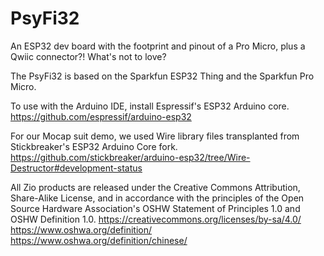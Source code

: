 # PsyFi32
An ESP32 dev board with the footprint and pinout of a Pro Micro, plus a Qwiic connector?! What's not to love?

The PsyFi32 is based on the Sparkfun ESP32 Thing and the Sparkfun Pro Micro.

To use with the Arduino IDE, install Espressif's ESP32 Arduino core. https://github.com/espressif/arduino-esp32

For our Mocap suit demo, we used Wire library files transplanted from Stickbreaker's ESP32 Arduino Core fork. https://github.com/stickbreaker/arduino-esp32/tree/Wire-Destructor#development-status

All Zio products are released under the Creative Commons Attribution, Share-Alike License, and in accordance with the principles of the Open Source Hardware Association's OSHW Statement of Principles 1.0 and OSHW Definition 1.0. https://creativecommons.org/licenses/by-sa/4.0/
https://www.oshwa.org/definition/
https://www.oshwa.org/definition/chinese/
